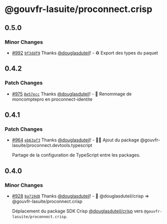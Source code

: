 # @gouvfr-lasuite/proconnect.crisp

## 0.5.0

### Minor Changes

- [#992](https://github.com/proconnect-gouv/proconnect-identite/pull/992) [`9f3ddf9`](https://github.com/proconnect-gouv/proconnect-identite/commit/9f3ddf9e95f26598b19a17302b5cc5f8b710a6a5) Thanks [@douglasduteil](https://github.com/douglasduteil)! - ♻️ Export des types du paquet

## 0.4.2

### Patch Changes

- [#975](https://github.com/proconnect-gouv/proconnect-identite/pull/975) [`8e57ecc`](https://github.com/proconnect-gouv/proconnect-identite/commit/8e57eccff4d3d614a4264b63f2583a63f82a88e6) Thanks [@douglasduteil](https://github.com/douglasduteil)! - 🚚 Renommage de moncomptepro en proconnect-identite

## 0.4.1

### Patch Changes

- [#964](https://github.com/proconnect-gouv/proconnect-identite/pull/964) [`eb63af3`](https://github.com/proconnect-gouv/proconnect-identite/commit/eb63af3bf33139adece820c1cfadf3ee387713f1) Thanks [@douglasduteil](https://github.com/douglasduteil)! - 🧑‍💻 Ajout du package @gouvfr-lasuite/proconnect.devtools.typescript

  Partage de la configuration de TypeScript entre les packages.

## 0.4.0

### Minor Changes

- [#928](https://github.com/proconnect-gouv/proconnect-identite/pull/928) [`9a719d8`](https://github.com/proconnect-gouv/proconnect-identite/commit/9a719d8a5a97cb7eed1eb7c7ef9a3bd797c9c664) Thanks [@douglasduteil](https://github.com/douglasduteil)! - 🚚 @douglasduteil/crisp => @gouvfr-lasuite/proconnect.crisp

  Déplacement du package SDK Crisp [@douglasduteil/crisp](/home/x/zzz/github/douglasduteil/crisp) vers `@gouvfr-lasuite/proconnect.crisp`.
